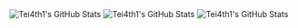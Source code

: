<img src="https://github-readme-stats.vercel.app/api?username=Tei4th1&theme=tokyonight&show_icons=true&hide_border=true&count_private=true" alt="Tei4th1's GitHub Stats" />
<img src="https://github-readme-stats.vercel.app/api/top-langs/?username=Tei4th1&theme=tokyonight&show_icons=true&hide_border=true&layout=compact" alt="Tei4th1's GitHub Stats" />
<img src="https://github-readme-streak-stats.herokuapp.com/?user=Tei4th1&theme=tokyonight&hide_border=true" alt="Tei4th1's GitHub Stats" />
